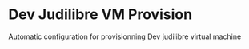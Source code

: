 # Dev Judilibre VM Provision

Automatic configuration for provisionning Dev judilibre virtual machine